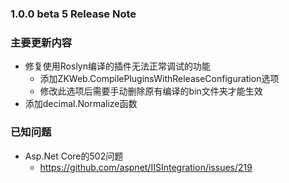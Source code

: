 ﻿### 1.0.0 beta 5 Release Note

### 主要更新内容

- 修复使用Roslyn编译的插件无法正常调试的功能
  - 添加ZKWeb.CompilePluginsWithReleaseConfiguration选项
  - 修改此选项后需要手动删除原有编译的bin文件夹才能生效
- 添加decimal.Normalize函数

### 已知问题

- Asp.Net Core的502问题
  - https://github.com/aspnet/IISIntegration/issues/219
